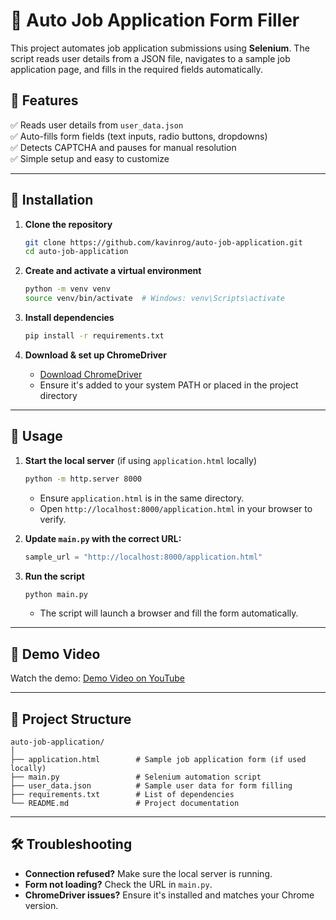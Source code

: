 # 🚀 Auto Job Application Form Filler  

This project automates job application submissions using **Selenium**. The script reads user details from a JSON file, navigates to a sample job application page, and fills in the required fields automatically.  

## 📌 Features  
✅ Reads user details from `user_data.json`  
✅ Auto-fills form fields (text inputs, radio buttons, dropdowns)  
✅ Detects CAPTCHA and pauses for manual resolution  
✅ Simple setup and easy to customize  

---  

## 🔧 Installation  

1. **Clone the repository**  
   ```bash  
   git clone https://github.com/kavinrog/auto-job-application.git  
   cd auto-job-application  
   ```  

2. **Create and activate a virtual environment**  
   ```bash  
   python -m venv venv  
   source venv/bin/activate  # Windows: venv\Scripts\activate  
   ```  

3. **Install dependencies**  
   ```bash  
   pip install -r requirements.txt  
   ```  

4. **Download & set up ChromeDriver**  
   - [Download ChromeDriver](https://chromedriver.chromium.org/downloads)  
   - Ensure it's added to your system PATH or placed in the project directory  

---  

## 🚀 Usage  

1. **Start the local server** (if using `application.html` locally)  
   ```bash  
   python -m http.server 8000  
   ```  
   - Ensure `application.html` is in the same directory.  
   - Open `http://localhost:8000/application.html` in your browser to verify.  

2. **Update `main.py` with the correct URL:**  
   ```python  
   sample_url = "http://localhost:8000/application.html"  
   ```  

3. **Run the script**  
   ```bash  
   python main.py  
   ```  
   - The script will launch a browser and fill the form automatically.  

---  

## 🎥 Demo Video  

Watch the demo: [Demo Video on YouTube](https://youtu.be/YourDemoVideoLink)  

---  

## 📁 Project Structure  

```
auto-job-application/
│
├── application.html        # Sample job application form (if used locally)
├── main.py                 # Selenium automation script
├── user_data.json          # Sample user data for form filling
├── requirements.txt        # List of dependencies
└── README.md               # Project documentation
```

---  

## 🛠 Troubleshooting  

- **Connection refused?** Make sure the local server is running.  
- **Form not loading?** Check the URL in `main.py`.  
- **ChromeDriver issues?** Ensure it's installed and matches your Chrome version.  


